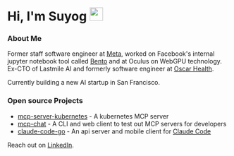 # Hi, I'm Suyog <img src="https://github.com/user-attachments/assets/2c950d59-4070-411d-bbef-85645d2e1aef" width="30" height="30" />

### About Me

Former staff software engineer at [Meta](https://www.meta.com/), worked on Facebook's internal jupyter notebook tool called [Bento](https://developers.facebook.com/blog/post/2021/09/20/eli5-bento-interactive-notebook-empowers-development-collaboration-best-practices/) and at Oculus on WebGPU technology. Ex-CTO of Lastmile AI and formerly software engineer at [Oscar Health](https://www.hioscar.com/).

Currently building a new AI startup in San Francisco.

### Open source Projects
* [mcp-server-kubernetes](https://github.com/flux159/mcp-server-kubernetes) - A kubernetes MCP server
* [mcp-chat](https://github.com/flux159/mcp-chat) - A CLI and web client to test out MCP servers for developers
* [claude-code-go](https://github.com/flux159/claude-code-go) - An api server and mobile client for [Claude Code](https://github.com/anthropics/claude-code)

Reach out on [LinkedIn](https://www.linkedin.com/in/suyogsonwalkar/).
